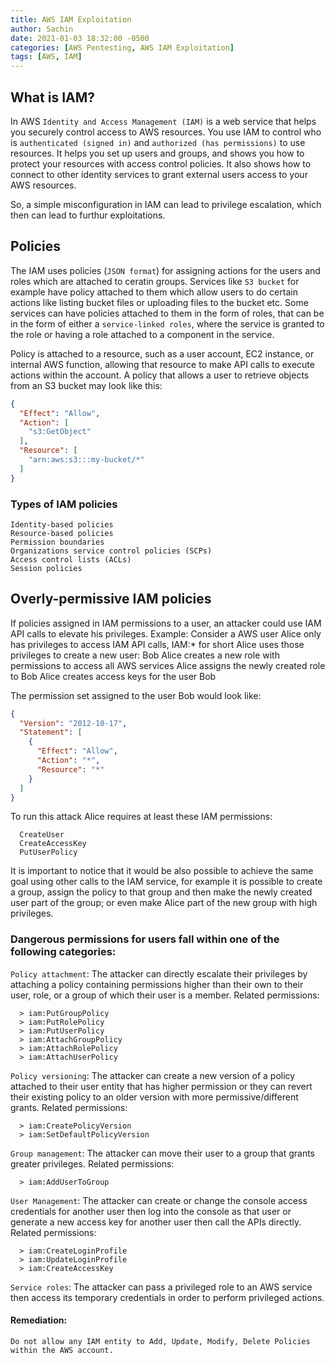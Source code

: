 ```yaml
---
title: AWS IAM Exploitation
author: Sachin
date: 2021-01-03 18:32:00 -0500
categories: [AWS Pentesting, AWS IAM Exploitation]
tags: [AWS, IAM]
---
```



## What is IAM?

In AWS `Identity and Access Management (IAM)` is a web service that helps you securely control access to AWS resources. You use IAM to control who is `authenticated (signed in)` and `authorized (has permissions)` to use resources.
It helps you set up users and groups, and shows you how to protect your resources with access control policies. It also shows how to connect to other identity services to grant external users access to your AWS resources.

So, a simple misconfiguration in IAM can lead to privilege escalation, which then can lead to furthur exploitations.

## Policies
The IAM uses policies (`JSON format`) for assigning actions for the users and roles which are attached to ceratin groups.
Services like `S3 bucket` for example have policy attached to them which allow users to do certain actions like listing bucket files or uploading files to the bucket etc.
Some services can have policies attached to them in the form of roles, that can be in the form of either a `service-linked roles`, where the service is granted to the role or having a role attached to a component in the service.

Policy is attached to a resource, such as a user account, EC2 instance, or internal AWS function, allowing that resource to make API calls to execute actions within the account. A policy that allows a user to retrieve objects from an S3 bucket may look like this:
```json
{
  "Effect": "Allow",
  "Action": [
    "s3:GetObject"
  ],
  "Resource": [
    "arn:aws:s3:::my-bucket/*"
  ]
}
```
### Types of IAM policies

    Identity-based policies
    Resource-based policies
    Permission boundaries
    Organizations service control policies (SCPs)
    Access control lists (ACLs)
    Session policies


## Overly-permissive IAM policies

If policies assigned in IAM permissions to a user, an attacker could use IAM API calls to elevate his privileges. 
Example:
Consider a AWS user Alice only has privileges to access IAM API calls, IAM:* for short
  Alice uses those privileges to create a new user: Bob
  Alice creates a new role with permissions to access all AWS services
  Alice assigns the newly created role to Bob
  Alice creates access keys for the user Bob


The permission set assigned to the user Bob would look like:
```json
{
  "Version": "2012-10-17",
  "Statement": [
    {
      "Effect": "Allow",
      "Action": "*",
      "Resource": "*"
    }
  ]
}
```


To run this attack Alice requires at least these IAM permissions:
```
  CreateUser
  CreateAccessKey
  PutUserPolicy
```
It is important to notice that it would be also possible to achieve the same goal using other calls to the IAM
service, for example it is possible to create a group, assign the policy to that group and then make the newly
created user part of the group; or even make Alice part of the new group with high privileges.

### Dangerous permissions for users fall within one of the following categories:

`Policy attachment`: The attacker can directly escalate their privileges by attaching a policy containing permissions higher than their own to their user, role, or a group of which their user is a member. Related permissions:

      > iam:PutGroupPolicy
      > iam:PutRolePolicy
      > iam:PutUserPolicy
      > iam:AttachGroupPolicy
      > iam:AttachRolePolicy
      > iam:AttachUserPolicy
       

`Policy versioning`: The attacker can create a new version of a policy attached to their user entity that has higher permission or they can revert their existing policy to an older version with more permissive/different grants. Related permissions:
        
      > iam:CreatePolicyVersion
      > iam:SetDefaultPolicyVersion

`Group management`: The attacker can move their user to a group that grants greater privileges. Related permissions:
        
      > iam:AddUserToGroup


`User Management`: The attacker can create or change the console access credentials for another user then log into the console as that user or generate a new access key for another user then call the APIs directly. Related permissions:
        
      > iam:CreateLoginProfile
      > iam:UpdateLoginProfile
      > iam:CreateAccessKey

  
 `Service roles`: The attacker can pass a privileged role to an AWS service then access its temporary credentials in order to perform privileged actions.

#### Remediation:
    Do not allow any IAM entity to Add, Update, Modify, Delete Policies within the AWS account.


